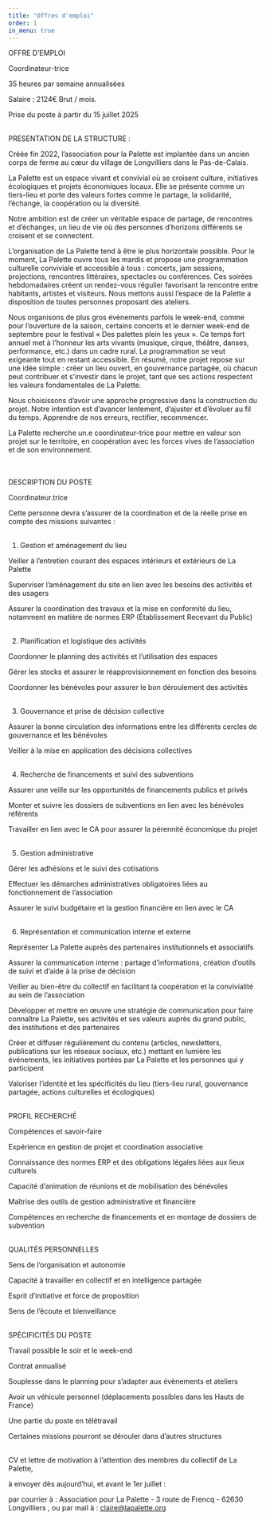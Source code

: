 ```yaml
---
title: "Offres d'emploi"
order: 1
in_menu: true
---
```

OFFRE D’EMPLOI


Coordinateur-trice



35 heures par semaine annualisées

Salaire : 2124€ Brut / mois.

Prise du poste à partir du 15 juillet 2025
<br>
<br>

PRESENTATION DE LA STRUCTURE :



Créée fin 2022, l’association pour la Palette est implantée dans un ancien corps de ferme au cœur du village de Longvilliers dans le Pas-de-Calais.

La Palette est un espace vivant et convivial où se croisent culture, initiatives écologiques et projets économiques locaux.
Elle se présente comme un tiers-lieu et porte des valeurs fortes comme le partage, la solidarité, l’échange, la coopération ou la diversité.

Notre ambition est de créer un véritable espace de partage, de rencontres et d’échanges, un lieu de vie où des personnes d’horizons différents se croisent et se connectent.

L’organisation de La Palette tend à être le plus horizontale possible.
Pour le moment, La Palette ouvre tous les mardis et propose une programmation culturelle conviviale et accessible à tous : concerts, jam sessions, projections, rencontres littéraires, spectacles ou conférences. Ces soirées hebdomadaires créent un rendez-vous régulier favorisant la rencontre entre habitants, artistes et visiteurs. Nous mettons aussi l’espace de la Palette a disposition de toutes personnes proposant des ateliers.

Nous organisons de plus gros évènements parfois le week-end, comme pour l’ouverture de la saison, certains concerts et le dernier week-end de septembre pour le festival  « Des palettes plein les yeux ».
Ce temps fort annuel met à l’honneur les arts vivants (musique, cirque, théâtre, danses, performance, etc.) dans un cadre rural. La programmation se veut exigeante tout en restant accessible.
En résumé, notre projet repose sur une idée simple : créer un lieu ouvert, en gouvernance partagée, où chacun peut contribuer et s’investir dans le projet, tant que ses actions respectent les valeurs fondamentales de La Palette.

Nous choisissons d’avoir une approche progressive dans la construction du projet. Notre intention est d’avancer lentement, d’ajuster et d’évoluer au fil du temps. Apprendre de nos erreurs, rectifier, recommencer.

La Palette recherche un.e coordinateur-trice pour mettre en valeur son projet sur le territoire, en coopération avec les forces vives de l’association et de son environnement.
<br>
<br>
<br>

DESCRIPTION DU POSTE

Coordinateur.trice

Cette personne devra s’assurer de la coordination et de la réelle prise en compte des missions suivantes :
<br>
<br>

1. Gestion et aménagement du lieu

Veiller à l’entretien courant des espaces intérieurs et extérieurs de La Palette

Superviser l’aménagement du site en lien avec les besoins des activités et des usagers

Assurer la coordination des travaux et la mise en conformité du lieu, notamment en matière de normes ERP (Établissement Recevant du Public)
<br>
<br>


2. Planification et logistique des activités

Coordonner le planning des activités et l’utilisation des espaces

Gérer les stocks et assurer le réapprovisionnement en fonction des besoins

Coordonner les bénévoles pour assurer le bon déroulement des activités
<br>
<br>

3. Gouvernance et prise de décision collective

Assurer la bonne circulation des informations entre les différents cercles de gouvernance et les bénévoles

Veiller à la mise en application des décisions collectives
<br>
<br>

4. Recherche de financements et suivi des subventions

Assurer une veille sur les opportunités de financements publics et privés

Monter et suivre les dossiers de subventions en lien avec les bénévoles référents

Travailler en lien avec le CA pour assurer la pérennité économique du projet
<br>
<br>

5. Gestion administrative

Gérer les adhésions et le suivi des cotisations

Effectuer les démarches administratives obligatoires liées au fonctionnement de l’association

Assurer le suivi budgétaire et la gestion financière en lien avec le CA
<br>
<br>


6. Représentation et communication interne et externe

Représenter La Palette auprès des partenaires institutionnels et associatifs

Assurer la communication interne : partage d’informations, création d’outils de suivi et d’aide à la prise de décision

Veiller au bien-être du collectif en facilitant la coopération et la convivialité au sein de l’association

Développer et mettre en œuvre une stratégie de communication pour faire connaître La Palette, ses activités et ses valeurs auprès du grand public, des institutions et des partenaires

Créer et diffuser régulièrement du contenu (articles, newsletters, publications sur les réseaux sociaux, etc.) mettant en lumière les événements, les initiatives portées par La Palette et les personnes qui y participent

Valoriser l’identité et les spécificités du lieu (tiers-lieu rural, gouvernance partagée, actions culturelles et écologiques)
<br>
<br>

PROFIL RECHERCHÉ

Compétences et savoir-faire

Expérience en gestion de projet et coordination associative

Connaissance des normes ERP et des obligations légales liées aux lieux culturels

Capacité d’animation de réunions et de mobilisation des bénévoles

Maîtrise des outils de gestion administrative et financière

Compétences en recherche de financements et en montage de dossiers de subvention
<br>
<br>


QUALITÉS PERSONNELLES

Sens de l’organisation et autonomie

Capacité à travailler en collectif et en intelligence partagée

Esprit d’initiative et force de proposition

Sens de l’écoute et bienveillance
<br>
<br>

SPÉCIFICITÉS DU POSTE

Travail possible le soir et le week-end

Contrat annualisé

Souplesse dans le planning pour s’adapter aux évènements et ateliers

Avoir un véhicule personnel (déplacements possibles dans les Hauts de France)

Une partie du poste en télétravail

Certaines missions pourront se dérouler dans d’autres structures
<br>
<br>

CV et lettre de motivation à l’attention des membres du collectif de La Palette,

à envoyer dès aujourd’hui, et avant le 1er juillet :

par courrier à : 
Association pour La Palette - 3 route de Frencq - 62630 Longvilliers ,
ou par mail à : claire@lapalette.org 